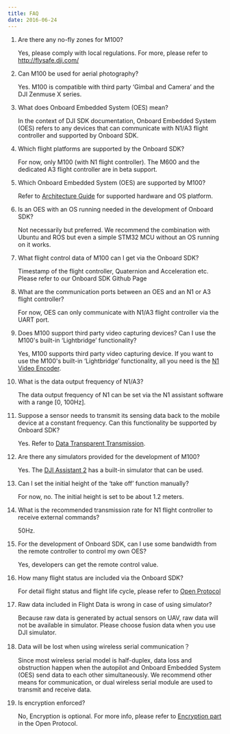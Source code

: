 ```yaml
---
title: FAQ 
date: 2016-06-24
---
```


1.  Are there any no-fly zones for M100?

    Yes, please comply with local regulations. For more, please refer to http://flysafe.dji.com/

2.  Can M100 be used for aerial photography?

    Yes. M100 is compatible with third party ‘Gimbal and Camera’ and the DJI Zenmuse X series.

3.  What does Onboard Embedded System (OES) mean?

    In the context of DJI SDK documentation, Onboard Embedded System (OES) refers to any devices that can communicate with N1/A3 flight controller and supported by Onboard SDK.

4.  Which flight platforms are supported by the Onboard SDK?
   
    For now, only M100 (with N1 flight controller). The M600 and the dedicated A3 flight controller are in beta support.

5.  Which Onboard Embedded System (OES) are supported by M100?

    Refer to [Architecture Guide](../introduction/architecture-guide.html) for supported hardware and OS platform.

6.  Is an OES with an OS running needed in the development of Onboard SDK?

    Not necessarily but preferred. We recommend the combination with Ubuntu and ROS but even a simple STM32 MCU without an OS running on it works.

7.  What flight control data of M100 can I get via the Onboard SDK?

    Timestamp of the flight controller, Quaternion and Acceleration etc. Please refer to our Onboard SDK Github Page

8.  What are the communication ports between an OES and an N1 or A3 flight controller?

    For now, OES can only communicate with N1/A3 flight controller via the UART port.

9.  Does M100 support third party video capturing devices? Can I use the M100's built-in ‘Lightbridge’ functionality?

    Yes, M100 supports third party video capturing device. If you want to use the M100's built-in ‘Lightbridge’ functionality, all you need is the [N1 Video Encoder](http://store.dji.com/product/n1-video-encoder).

10. What is the data output frequency of N1/A3?

    The data output frequency of N1 can be set via the N1 assistant software with a range [0, 100Hz].

11. Suppose a sensor needs to transmit its sensing data back to the mobile device at a constant frequency. Can this functionality be supported by Onboard SDK?

    Yes. Refer to [Data Transparent Transmission](../introduction/data-transparent-transmission.html).

12. Are there any simulators provided for the development of M100?

    Yes. The [DJI Assistant 2](http://developer.dji.com/onboard-sdk/downloads/) has a built-in simulator that can be used.

13. Can I set the initial height of the ‘take off’ function manually?

    For now, no. The initial height is set to be about 1.2 meters.

14. What is the recommended transmission rate for N1 flight controller to receive external commands?

    50Hz.

15. For the development of Onboard SDK, can I use some bandwidth from the remote controller to control my own OES?

    Yes, developers can get the remote control value.

16. How many flight status are included via the Onboard SDK?

    For detail flight status and flight life cycle, please refer to [Open Protocol](../../appendix/index.html)

17. Raw data included in Flight Data is wrong in case of using simulator?

    Because raw data is generated by actual sensors on UAV, raw data will not be available in simulator. Please choose fusion data when you use DJI simulator.

18. Data will be lost when using wireless serial communication？

    Since most wireless serial model is half-duplex, data loss and obstruction happen when the autopilot and Onboard Embedded System (OES) send data to each other simultaneously. We recommend other means for communication, or dual wireless serial module are used to transmit and receive data.

19. Is encryption enforced?

    No, Encryption is optional. For more info, please refer to [Encryption part](../introduction/index.html#open-protocol-encryption) in the Open Protocol.
